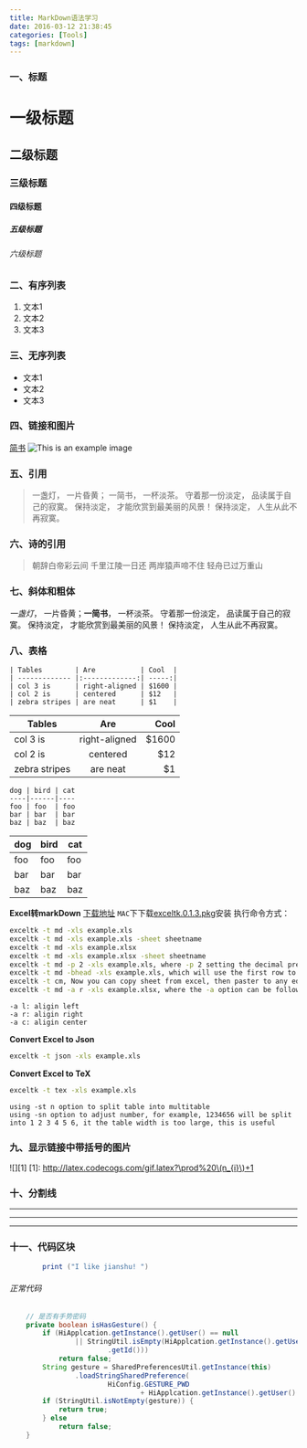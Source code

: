 ```yaml
---
title: MarkDown语法学习
date: 2016-03-12 21:38:45
categories: [Tools]
tags: [markdown]
---
```


### 一、标题
# 一级标题
## 二级标题
### 三级标题
#### 四级标题
##### 五级标题
###### 六级标题

  <!--more-->

### 二、有序列表
1. 文本1
2. 文本2
3. 文本3

### 三、无序列表
- 文本1
- 文本2
- 文本3



### 四、链接和图片
[简书](www.jianshu.com)
![This is an example image](http://o6lw1c1bf.bkt.clouddn.com/tree.jpg)

### 五、引用
> 一盏灯， 一片昏黄； 一简书， 一杯淡茶。 守着那一份淡定， 品读属于自己的寂寞。 保持淡定， 才能欣赏到最美丽的风景！ 保持淡定， 人生从此不再寂寞。

### 六、诗的引用
>朝辞白帝彩云间
>千里江陵一日还
>两岸猿声啼不住
>轻舟已过万重山

### 七、斜体和粗体
*一盏灯*， 一片昏黄；**一简书**， 一杯淡茶。 守着那一份淡定， 品读属于自己的寂寞。 保持淡定， 才能欣赏到最美丽的风景！ 保持淡定， 人生从此不再寂寞。

### 八、表格
```
| Tables        | Are           | Cool  |
| ------------- |:-------------:| -----:|
| col 3 is      | right-aligned | $1600 |
| col 2 is      | centered      | $12   |
| zebra stripes | are neat      | $1    |
```

| Tables | Are | Cool |
| ------------- |:-------------:| -----:|
| col 3 is | right-aligned | $1600 |
| col 2 is | centered | $12 |
| zebra stripes | are neat | $1 |

```
dog | bird | cat
----|------|----
foo | foo  | foo
bar | bar  | bar
baz | baz  | baz
```

dog | bird | cat
----|------|----
foo | foo  | foo
bar | bar  | bar
baz | baz  | baz

**Excel转markDown**
[下载地址](http://fanfeilong.github.io/)
`MAC`下下载[exceltk.0.1.3.pkg](https://raw.githubusercontent.com/fanfeilong/exceltk/master/pub/exceltk.0.1.3.pkg)安装
执行命令方式：
```bash
exceltk -t md -xls example.xls
exceltk -t md -xls example.xls -sheet sheetname
exceltk -t md -xls example.xlsx
exceltk -t md -xls example.xlsx -sheet sheetname
exceltk -t md -p 2 -xls example.xls, where -p 2 setting the decimal precision to 2
exceltk -t md -bhead -xls example.xls, which will use the first row to replace table header, and keep the head empty, so that the table will auto response in small screen device, this is just a simply solution.
exceltk -t cm, Now you can copy sheet from excel, then paster to any editor, which will be Markdown table.
exceltk -t md -a r -xls example.xlsx, where the -a option can be followd by a aligin character
```
    -a l: aligin left
    -a r: aligin right
    -a c: aligin center

**Convert Excel to Json**
```bash
exceltk -t json -xls example.xls
```

**Convert Excel to TeX**
```bash
exceltk -t tex -xls example.xls
```
    using -st n option to split table into multitable
    using -sn option to adjust number, for example, 1234656 will be split into 1 2 3 4 5 6, it the table width is too large, this is useful

### 九、显示链接中带括号的图片
![][1]
[1]: http://latex.codecogs.com/gif.latex?\prod%20\(n_{i}\)+1

### 十、分割线
* * *
***
___

### 十一、代码区块
```java
		print ("I like jianshu! ")
```
###### 正常代码

```java
	// 是否有手势密码
	private boolean isHasGesture() {
		if (HiApplcation.getInstance().getUser() == null
				|| StringUtil.isEmpty(HiApplcation.getInstance().getUser()
						.getId()))
			return false;
		String gesture = SharedPreferencesUtil.getInstance(this)
				.loadStringSharedPreference(
						HiConfig.GESTURE_PWD
								+ HiApplcation.getInstance().getUser().getId());
		if (StringUtil.isNotEmpty(gesture)) {
			return true;
		} else
			return false;
	}
```

